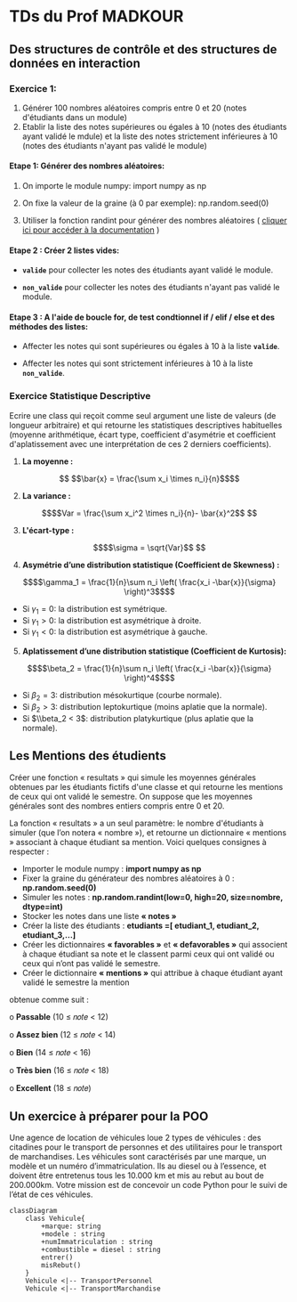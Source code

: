 # TDs du Prof MADKOUR

## Des structures de contrôle et des structures de données en interaction

### Exercice 1:

1. Générer 100 nombres aléatoires compris entre 0 et 20 (notes d'étudiants dans un module)
2. Etablir la liste des notes supérieures ou égales à 10 (notes des étudiants ayant validé le mdule) et la liste des notes strictement inférieures à 10 (notes des étudiants n'ayant pas validé le module)
#### **Etape 1:** Générer des nombres aléatoires:

1. On importe le module numpy: import numpy as np

2. On fixe la valeur de la graine (à 0 par exemple): np.random.seed(0)

3. Utiliser la fonction randint pour générer des nombres aléatoires ( [cliquer ici pour accéder à la documentation](https://numpy.org/doc/stable/reference/random/generated/numpy.random.randint.html#numpy-random-randint/) )

#### **Etape 2 :** Créer 2 listes vides:

+ **`valide`** pour collecter les notes des étudiants ayant validé le module.

+ **`non_valide`** pour collecter les notes des étudiants n'ayant pas validé le module.

#### **Etape 3 :** A l'aide de boucle for, de test condtionnel if / elif / else et des méthodes des listes:

+ Affecter les notes qui sont supérieures ou égales à 10 à la liste **`valide`**.

+ Affecter les notes qui sont strictement inférieures à 10 à la liste **`non_valide`**.

### Exercice Statistique Descriptive

Ecrire une class  qui reçoit comme seul argument une liste de valeurs (de longueur arbitraire) et qui retourne les statistiques descriptives habituelles (moyenne arithmétique, écart type, coefficient d'asymétrie et coefficient d'aplatissement avec une interprétation de ces 2 derniers coefficients).

1. **La moyenne :**

```math

$$\bar{x} = \frac{\sum x_i \times n_i}{n}$$
```

2. **La variance :**

```math
$$Var = \frac{\sum x_i^2 \times n_i}{n}- \bar{x}^2$$

```

3. **L'écart-type :**

```math
$$\sigma = \sqrt{Var}$$

```

4. **Asymétrie d’une distribution statistique (Coefficient de Skewness) :**


```math
$$\gamma_1 = \frac{1}{n}\sum n_i \left( \frac{x_i -\bar{x}}{\sigma} \right)^3$$
```

- Si $\gamma_1 = 0$: la distribution est symétrique.
- Si $\gamma_1 > 0$: la distribution est asymétrique à droite.
- Si $\gamma_1 < 0$: la distribution est asymétrique à gauche.

5. **Aplatissement d’une distribution statistique (Coefficient de Kurtosis):**

```math
$$\beta_2 = \frac{1}{n}\sum n_i \left( \frac{x_i -\bar{x}}{\sigma} \right)^4$$
```

- Si $\beta_2 = 3$: distribution mésokurtique (courbe normale).
- Si $\beta_2> 3$: distribution leptokurtique (moins aplatie que la normale).
- Si $\\beta_2 < 3$: distribution platykurtique (plus aplatie que la normale).

## Les Mentions des étudients

Créer une fonction « resultats » qui simule les moyennes générales obtenues par les étudiants fictifs d'une
classe et qui retourne les mentions de ceux qui ont validé le semestre. On suppose que les moyennes générales
sont des nombres entiers compris entre 0 et 20.

La fonction « resultats » a un seul paramètre: le nombre d'étudiants à simuler (que l’on notera « nombre »), et retourne un dictionnaire « mentions » associant à chaque étudiant sa mention.
Voici quelques consignes à respecter :

- Importer le module numpy : **import numpy as np**
- Fixer la graine du générateur des nombres aléatoires à 0 : **np.random.seed(0)**
- Simuler les notes : **np.random.randint(low=0, high=20, size=nombre, dtype=int)**
- Stocker les notes dans une liste **« notes »**
- Créer la liste des étudiants : **etudiants =[ etudiant_1, etudiant_2, etudiant_3,…]**
- Créer les dictionnaires **« favorables »** et **« defavorables »** qui associent à chaque étudiant sa note et le
classent parmi ceux qui ont validé ou ceux qui n’ont pas validé le semestre.
- Créer le dictionnaire **« mentions »** qui attribue à chaque étudiant ayant validé le semestre la mention

obtenue comme suit :

o   **Passable** (10 ≤ 𝑛𝑜𝑡𝑒 < 12)

o   **Assez bien** (12 ≤ 𝑛𝑜𝑡𝑒 < 14)

o   **Bien** (14 ≤ 𝑛𝑜𝑡𝑒 < 16)

o   **Très bien** (16 ≤ 𝑛𝑜𝑡𝑒 < 18)

o   **Excellent** (18 ≤ 𝑛𝑜𝑡𝑒)

## Un exercice à préparer pour la POO

Une agence de location de véhicules loue 2 types de véhicules : des citadines pour le transport de personnes et des utilitaires pour le transport de marchandises. Les véhicules sont caractérisés par une marque, un modèle et un numéro d’immatriculation. Ils au diesel ou à l’essence, et doivent être entretenus tous les 10.000 km et mis au rebut au bout de 200.000km.
Votre mission est de concevoir un code Python pour le suivi de l’état de ces véhicules.

```mermaid
classDiagram
    class Vehicule{
        +marque: string
        +modele : string
        +numImmatriculation : string
        +combustible = diesel : string
        entrer()
        misRebut()
    }
    Vehicule <|-- TransportPersonnel
    Vehicule <|-- TransportMarchandise
```

